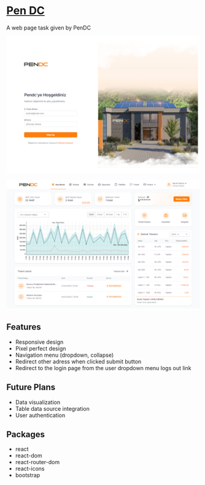 # [Pen DC ]()

A web page task given by PenDC

![Login Page](public\pendc_login.png)

![Dashboard Page](public\pendc_dashboard.png)

## Features

- Responsive design
- Pixel perfect design
- Navigation menu (dropdown, collapse)
- Redirect other adress when clicked submit button
- Redirect to the login page from the user dropdown menu logs out link

## Future Plans

- Data visualization
- Table data source integration
- User authentication

## Packages

- react
- react-dom
- react-router-dom
- react-icons
- bootstrap